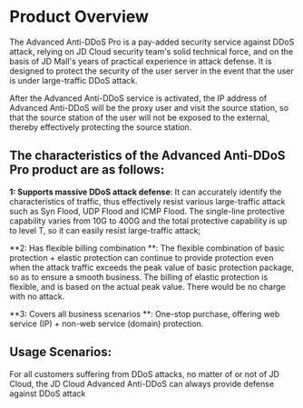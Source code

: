 
# Product Overview

The Advanced Anti-DDoS Pro is a pay-added security service against DDoS attack, relying on JD Cloud security team's solid technical force, and on the basis of JD Mall's years of practical experience in attack defense. It is designed to protect the security of the user server in the event that the user is under large-traffic DDoS attack.


After the Advanced Anti-DDoS service is activated, the IP address of Advanced Anti-DDoS will be the proxy user and visit the source station, so that the source station of the user will not be exposed to the external, thereby effectively protecting the source station.

 

## The characteristics of the Advanced Anti-DDoS Pro product are as follows:

**1: Supports massive DDoS attack defense**: It can accurately identify the characteristics of traffic, thus effectively resist various large-traffic attack such as Syn Flood, UDP Flood and ICMP Flood. The single-line protective capability varies from 10G to 400G and the total protective capability is up to level T, so it can easily resist large-traffic attack;

**2: Has flexible billing combination **: The flexible combination of basic protection + elastic protection can continue to provide protection even when the attack traffic exceeds the peak value of basic protection package, so as to ensure a smooth business. The billing of elastic protection is flexible, and is based on the actual peak value. There would be no charge with no attack.

**3: Covers all business scenarios **: One-stop purchase, offering web service (IP) + non-web service (domain) protection.

 

## Usage Scenarios:
For all customers suffering from DDoS attacks, no matter of or not of JD Cloud, the JD Cloud Advanced Anti-DDoS can always provide defense against DDoS attack
